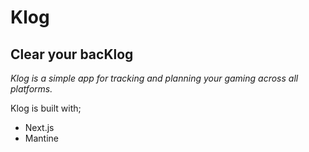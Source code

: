 # Klog

## Clear your bacKlog

_Klog is a simple app for tracking and planning your gaming across all platforms._

Klog is built with;

- Next.js
- Mantine
